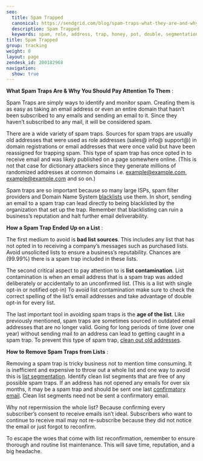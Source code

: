 ```yaml
---
seo:
  title: Spam Trapped
  canonical: https://sendgrid.com/blog/spam-traps-what-they-are-and-why-you-should-pay-attention-to-them/
  description: Spam Trapped
  keywords: spam, role, address, trap, honey, pot, double, segmentation, opt-in, bad, old, spam traps, purchased, lists
title: Spam Trapped
group: tracking
weight: 0
layout: page
zendesk_id: 200182968
navigation:
  show: true
---
```


 **What Spam Traps Are & Why You Should Pay Attention To Them** :

Spam Traps are simply ways to identify and monitor spam. Creating them is as easy as taking an email address or even an entire domain that hasn’t been subscribed to any emails and sending an email to it. Since they haven’t subscribed to any mail, it will be considered spam.

There are a wide variety of spam traps. Sources for spam traps are usually old addresses that were used as role addresses (sales@ info@ support@) in domain registrations or email addresses that were once valid but have been reassigned for trapping spam. This type of spam trap has once opted in to receive email and was likely published on a page somewhere online. (This is not that case for dictionary attackers since they generate millions of randomized addresses at common domains i.e. example@example.com, example@example.com and so on.)

Spam traps are so important because so many large ISPs, spam filter providers and Domain Name System [blacklists]({{root_url}}/glossary/blacklists/) use them. In short, sending an email to a spam trap can lead directly to being blacklisted by the organization that set up the trap. Remember that blacklisting can ruin a business’s reputation and halt further email deliverability.

**How a Spam Trap Ended Up on a List** :

 The first medium to avoid is **bad list sources**. This includes any list that has not opted in to receiving a company’s messages such as purchased lists. Avoid unsolicited lists to ensure a business’s reputability. Chances are (99.99%) there is a spam trap included in these lists.

The second critical aspect to pay attention to is **list contamination**. List contamination is when an email address that is a spam trap was added deliberately or accidentally to an unconfirmed list. (This is a list with single opt-in or notified opt-in)  To avoid list contamination make sure to check the correct spelling of the list’s email addresses and take advantage of double opt-in for every list.

The last important tool in avoiding spam traps is the **age of the list**. Like previously mentioned, spam traps are sometimes sourced in outdated email addresses that are no longer valid. Going for long periods of time (over one year) without sending mail to an address can lead to getting caught in a spam trap. To prevent this type of spam trap, [clean out old addresses]({{root_url}}/ui/managing-contacts/managing-contact-list/).



**How to Remove Spam Traps from Lists** :



Removing a spam trap is tricky business not to mention time consuming. It is inefficient and expensive to throw out a whole list and one way to avoid this is [list segmentation]({{root_url}}/ui/managing-contacts/segmenting-your-contacts/). Identify clean list segments that are free of any possible spam traps. If an address has not opened any emails for over six months, it may be a spam trap and should be sent one last [confirmatory email]({{root_url}}/glossary/reconfirmation/). Clean list segments need not be sent a confirmatory email.

Why not repermission the whole list? Because confirming every subscriber’s consent to receive emails isn’t ideal. Subscribers who want to continue to receive mail may not re-subscribe because they did not notice the email or just forgot to reconfirm.

To escape the woes that come with list reconfirmation, remember to ensure thorough and routine list maintenance. This will save time, reputation, and a big headache.
